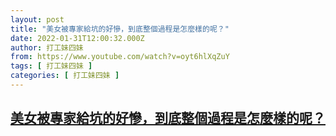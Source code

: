 ```yaml
---
layout: post
title: "美女被專家給坑的好慘，到底整個過程是怎麼樣的呢？"
date: 2022-01-31T12:00:32.000Z
author: 打工妹四妹
from: https://www.youtube.com/watch?v=oyt6hlXqZuY
tags: [ 打工妹四妹 ]
categories: [ 打工妹四妹 ]
---
```

<!--1643630432000-->
[美女被專家給坑的好慘，到底整個過程是怎麼樣的呢？](https://www.youtube.com/watch?v=oyt6hlXqZuY)
------

<div>

</div>
